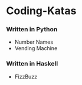 # Coding-Katas

### Written in Python
- Number Names 
- Vending Machine

### Written in Haskell
- FizzBuzz
